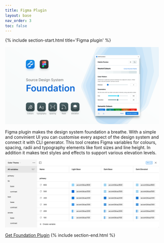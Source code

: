 ```yaml
---
title: Figma Plugin
layout: base
nav_order: 3
toc: false
---
```


{% include section-start.html title='Figma plugin' %}

<div class="width-full overflow-hidden flex items-center justify-center rounded-md">
    <img src="./favicon/cover.png" alt="Cover image featuring plugin UI">
</div>

Figma plugin makes the design system foundation a breathe. With a simple and convinient UI you can customise every aspect of the design system and connect it with CLI generator. This tool creates Figma variables for colours, spacing, radii and typography elements like font sizes and line height. In addition it makes text styles and effects to support various elevation levels.

<div class="width-full overflow-hidden flex items-center justify-center rounded-sm shadow-2 border-outline-alt-base-100 shadow-utility-shade-200">
    <img src="./favicon/figma-vars.png" alt="Figma variables preview">
</div>

<a href="https://www.figma.com/community/plugin/1297031341980383999/source-colors-lite" class="inline-block px-base py-xs rounded color-text-contrast-600 bg-primary-400 hover:no-underline hover:bg-opacity-90" target="_blank">Get Foundation Plugin</a>
{% include section-end.html %}


